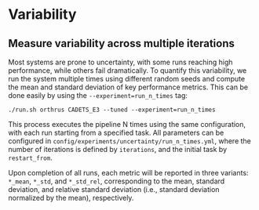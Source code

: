 # Variability

## Measure variability across multiple iterations

Most systems are prone to uncertainty, with some runs reaching high performance, while others fail dramatically. To quantify this variability, we run the system multiple times using different random seeds and compute the mean and standard deviation of key performance metrics. This can be done easily by using the `--experiment=run_n_times` tag:

```shell
./run.sh orthrus CADETS_E3 --tuned --experiment=run_n_times
```

This process executes the pipeline N times using the same configuration, with each run starting from a specified task. All parameters can be configured in `config/experiments/uncertainty/run_n_times.yml`, where the number of iterations is defined by `iterations`, and the initial task by `restart_from`.

Upon completion of all runs, each metric will be reported in three variants: `*_mean`, `*_std`, and `*_std_rel`, corresponding to the mean, standard deviation, and relative standard deviation (i.e., standard deviation normalized by the mean), respectively.
